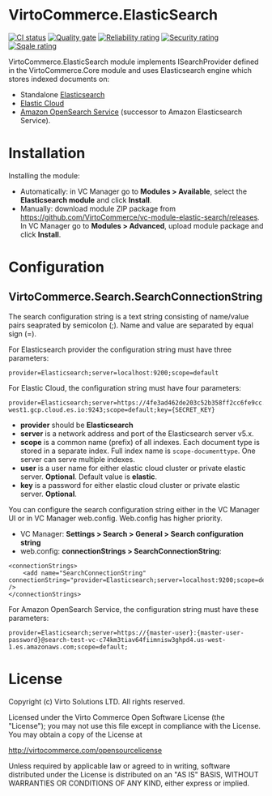 # VirtoCommerce.ElasticSearch

[![CI status](https://github.com/VirtoCommerce/vc-module-elastic-search/workflows/Module%20CI/badge.svg?branch=dev)](https://github.com/VirtoCommerce/vc-module-elastic-search/actions?query=workflow%3A"Module+CI") [![Quality gate](https://sonarcloud.io/api/project_badges/measure?project=VirtoCommerce_vc-module-elastic-search&metric=alert_status&branch=dev)](https://sonarcloud.io/dashboard?id=VirtoCommerce_vc-module-elastic-search) [![Reliability rating](https://sonarcloud.io/api/project_badges/measure?project=VirtoCommerce_vc-module-elastic-search&metric=reliability_rating&branch=dev)](https://sonarcloud.io/dashboard?id=VirtoCommerce_vc-module-elastic-search) [![Security rating](https://sonarcloud.io/api/project_badges/measure?project=VirtoCommerce_vc-module-elastic-search&metric=security_rating&branch=dev)](https://sonarcloud.io/dashboard?id=VirtoCommerce_vc-module-elastic-search) [![Sqale rating](https://sonarcloud.io/api/project_badges/measure?project=VirtoCommerce_vc-module-elastic-search&metric=sqale_rating&branch=dev)](https://sonarcloud.io/dashboard?id=VirtoCommerce_vc-module-elastic-search)

VirtoCommerce.ElasticSearch module implements ISearchProvider defined in the VirtoCommerce.Core module and uses Elasticsearch engine which stores indexed documents on:
* Standalone <a href="https://www.elastic.co/products/elasticsearch" target="_blank">Elasticsearch</a> 
* <a href="https://cloud.elastic.co" target="_blank">Elastic Cloud</a> 
* <a href="https://aws.amazon.com/opensearch-service/" target="_blank">Amazon OpenSearch Service</a> (successor to Amazon Elasticsearch Service).

# Installation
Installing the module:
* Automatically: in VC Manager go to **Modules > Available**, select the **Elasticsearch module** and click **Install**.
* Manually: download module ZIP package from https://github.com/VirtoCommerce/vc-module-elastic-search/releases. In VC Manager go to **Modules > Advanced**, upload module package and click **Install**.

# Configuration
## VirtoCommerce.Search.SearchConnectionString
The search configuration string is a text string consisting of name/value pairs seaprated by semicolon (;). Name and value are separated by equal sign (=).

For Elasticsearch provider the configuration string must have three parameters:
```
provider=Elasticsearch;server=localhost:9200;scope=default
```

For Elastic Cloud, the configuration string must have four parameters:
```
provider=Elasticsearch;server=https://4fe3ad462de203c52b358ff2cc6fe9cc.europe-west1.gcp.cloud.es.io:9243;scope=default;key={SECRET_KEY}
```

* **provider** should be **Elasticsearch**
* **server** is a network address and port of the Elasticsearch server v5.x.
* **scope** is a common name (prefix) of all indexes. Each document type is stored in a separate index. Full index name is `scope-documenttype`. One server can serve multiple indexes.
* **user** is a user name for either elastic cloud cluster or private elastic server. **Optional**. Default value is **elastic**.
* **key** is a password for either elastic cloud cluster or private elastic server. **Optional**.

You can configure the search configuration string either in the VC Manager UI or in VC Manager web.config. Web.config has higher priority.
* VC Manager: **Settings > Search > General > Search configuration string**
* web.config: **connectionStrings > SearchConnectionString**:
```
<connectionStrings>
    <add name="SearchConnectionString" connectionString="provider=Elasticsearch;server=localhost:9200;scope=default" />
</connectionStrings>
```

For Amazon OpenSearch Service, the configuration string must have these parameters:
```
provider=Elasticsearch;server=https://{master-user}:{master-user-password}@search-test-vc-c74km3tiav64fiimnisw3ghpd4.us-west-1.es.amazonaws.com;scope=default;
```

# License
Copyright (c) Virto Solutions LTD. All rights reserved.

Licensed under the Virto Commerce Open Software License (the "License"); you
may not use this file except in compliance with the License. You may
obtain a copy of the License at

http://virtocommerce.com/opensourcelicense

Unless required by applicable law or agreed to in writing, software
distributed under the License is distributed on an "AS IS" BASIS,
WITHOUT WARRANTIES OR CONDITIONS OF ANY KIND, either express or
implied.
